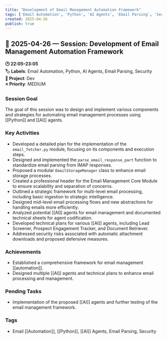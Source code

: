 ```yaml
---
title: "Development of Email Management Automation Framework"
tags: ['Email Automation', 'Python', 'AI Agents', 'Email Parsing', 'Security']
created: 2025-04-26
publish: true
---
```


## 📅 2025-04-26 — Session: Development of Email Management Automation Framework

**🕒 22:05–23:05**  
**🏷️ Labels**: Email Automation, Python, AI Agents, Email Parsing, Security  
**📂 Project**: Dev  
**⭐ Priority**: MEDIUM  


### Session Goal
The goal of this session was to design and implement various components and strategies for automating email management processes using [[Python]] and [[AI]] agents.

### Key Activities
- Developed a detailed plan for the implementation of the `email_fetcher.py` module, focusing on its components and execution steps.
- Designed and implemented the `parse_email_response_part` function to standardize email parsing from IMAP responses.
- Proposed a modular `EmailStorageManager` class to enhance email storage processes.
- Created a professional header for the Email Management Core Module to ensure scalability and separation of concerns.
- Outlined a strategic framework for multi-level email processing, including basic ingestion to strategic intelligence.
- Designed mid-level email processing flows and new abstractions for handling emails more efficiently.
- Analyzed potential [[AI]] agents for email management and documented technical sheets for agent codification.
- Developed technical plans for various [[AI]] agents, including Lead Screener, Prospect Engagement Tracker, and Document Retriever.
- Addressed security risks associated with automatic attachment downloads and proposed defensive measures.

### Achievements
- Established a comprehensive framework for email management [[automation]].
- Designed multiple [[AI]] agents and technical plans to enhance email processing and management.

### Pending Tasks
- Implementation of the proposed [[AI]] agents and further testing of the email management framework.

### Tags
- Email [[Automation]], [[Python]], [[AI]] Agents, Email Parsing, Security
